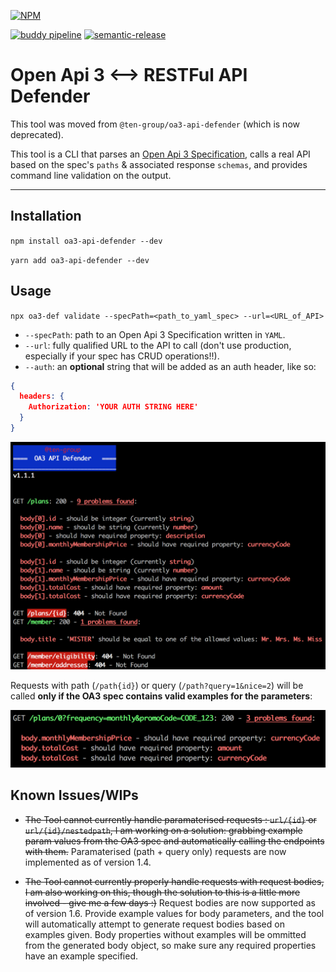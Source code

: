 [![NPM](https://nodei.co/npm/oa3-api-defender.png)](https://nodei.co/npm/oa3-api-defender/)
 
 [![buddy pipeline](https://app.buddy.works/hevans90/oa3-api-defender/pipelines/pipeline/135282/badge.svg?token=3e84171aecc7e0513da933a8e20d43480917d06fb391c0840949584b65098d4e "buddy pipeline")](https://app.buddy.works/hevans90/oa3-api-defender/pipelines/pipeline/135282) [![semantic-release](https://img.shields.io/badge/%20%20%F0%9F%93%A6%F0%9F%9A%80-semantic--release-e10079.svg)](https://github.com/semantic-release/semantic-release)

# Open Api 3 <--> RESTFul API Defender

This tool was moved from `@ten-group/oa3-api-defender` (which is now deprecated).

This tool is a CLI that parses an [Open Api 3 Specification](https://swagger.io/specification/), calls a real API based on the spec's `paths` & associated response `schemas`, and provides command line validation on the output.

___

## Installation

`npm install oa3-api-defender --dev`

`yarn add oa3-api-defender --dev`

## Usage

`npx oa3-def validate --specPath=<path_to_yaml_spec> --url=<URL_of_API>`

- `--specPath`: path to an Open Api 3 Specification written in `YAML`.
- `--url`: fully qualified URL to the API to call (don't use production, especially if your spec has CRUD operations!!).
- `--auth`: an **optional** string that will be added as an auth header, like so:

```json
{
  headers: {
    Authorization: 'YOUR AUTH STRING HERE'
  }
}
```

![Alt text](docs/example_output.png?raw=true "CLI Output")

Requests with path (`/path{id}`) or query (`/path?query=1&nice=2`) will be called **only if the OA3 spec contains valid examples for the parameters**:

![Alt text](docs/paramaterised_get_output.png?raw=true "CLI Output")


## Known Issues/WIPs

- ~~The Tool cannot currently handle paramaterised requests : `url/{id}` or `url/{id}/nestedpath`, I am working on a solution: grabbing example param values from the OA3 spec and automatically calling the endpoints with them.~~ Paramaterised (path + query only) requests are now implemented as of version 1.4.

- ~~The Tool cannot currently properly handle requests with request bodies, I am also working on this, though the solution to this is a little more involved - give me a few days :)~~ Request bodies are now supported as of version 1.6. Provide example values for body parameters, and the tool will automatically attempt to generate request bodies based on examples given. Body properties without examples will be ommitted from the generated body object, so make sure any required properties have an example specified.
